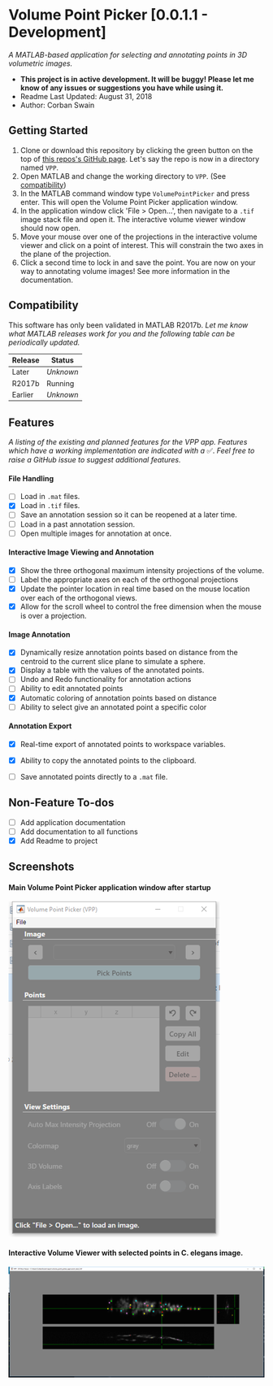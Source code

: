 # Volume Point Picker [0.0.1.1 - Development]

*A MATLAB-based application for selecting and annotating points in 3D
volumetric images.*

* **This project is in active development. It will be buggy! Please let me know
of any issues or suggestions you have while using it.**
* Readme Last Updated: August 31, 2018
* Author: Corban Swain

## Getting Started

1. Clone or download this repository by clicking the green button on the top of
[this repos's GitHub page](https://github.com/CorbanSwain/Volume-Point-Picker).
Let's say the repo is now in a directory named `VPP`.
1. Open MATLAB and change the working directory to `VPP`.
(See [compatibility](#compatibility))
1. In the MATLAB command window type `VolumePointPicker` and press enter.
This will open the Volume Point Picker application window.
1. In the application window click 'File > Open...', then navigate to a `.tif`
image stack file and open it. The interactive volume viewer window should now
open.
1. Move your mouse over one of the projections in the interactive volume viewer
and click on a point of interest. This will constrain the two axes in the plane
of the projection.
1. Click a second time to lock in and save the point. You are now on your way
to annotating volume images! See more information in the documentation.

## Compatibility
This software has only been validated in MATLAB R2017b. *Let me know what
MATLAB releases work for you and the following table can be periodically
updated.*

| Release | Status    |
| ------- | --------- |
| Later   | *Unknown* |
| R2017b  | Running   |
| Earlier | *Unknown* |

## Features

*A listing of the existing and planned features for the VPP app. Features which
have a working implementation are indicated with a* ✅. *Feel free to raise a
GitHub issue to suggest additional features.*

#### File Handling
- [ ] Load in `.mat` files.
- [x] Load in `.tif` files.
- [ ] Save an annotation session so it can be reopened at a later time.
- [ ] Load in a past annotation session.
- [ ] Open multiple images for annotation at once.

#### Interactive Image Viewing and Annotation
- [x] Show the three orthogonal maximum intensity projections of the volume.
- [ ] Label the appropriate axes on each of the orthogonal projections
- [x] Update the pointer location in real time based on the mouse location over
each of the orthogonal views.
- [x] Allow for the scroll wheel to control the free dimension when the mouse
is over a projection.

#### Image Annotation

- [x] Dynamically resize annotation points based on distance from the centroid
to the current slice plane to simulate a sphere.
- [x] Display a table with the values of the annotated points.
- [ ] Undo and Redo functionality for annotation actions
- [ ] Ability to edit annotated points
- [x] Automatic coloring of annotation points based on distance
- [ ] Ability to select give an annotated point a specific color

#### Annotation Export
- [x] Real-time export of annotated points to workspace variables.
- [x] Ability to copy the annotated points to the clipboard.
- [ ] Save annotated points directly to a `.mat` file.


## Non-Feature To-dos
- [ ] Add application documentation
- [ ] Add documentation to all functions
- [x] Add Readme to project

## Screenshots

#### Main Volume Point Picker application window after startup
![Main Volume Point Picker Application Window](images/app_window_initial.png)

#### Interactive Volume Viewer with selected points in C. elegans image.
![Interactive volume viewer with annotated points](images/ivv_worm.png)

